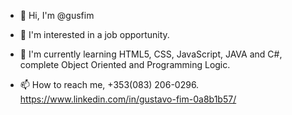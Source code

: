 - 👋 Hi, I'm @gusfim
- 👀 I'm interested in a job opportunity.
- 🌱 I'm currently learning HTML5, CSS, JavaScript, JAVA and C#, complete Object Oriented and Programming Logic.

- 📫 How to reach me,
+353(083) 206-0296.
https://www.linkedin.com/in/gustavo-fim-0a8b1b57/
<!---
gusfim/gusfim is a ✨ special ✨ repository because its `README.md` (this file) appears on your GitHub profile.
You can click the Preview link to take a look at your changes.
--->
